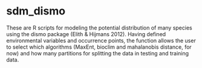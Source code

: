 sdm_dismo
=========

These are R scripts for modeling the potential distribution of many species using the dismo package (Elith & Hijmans 2012).
Having defined environmental variables and occurrence points, the function allows the user to select which algorithms (MaxEnt, bioclim and mahalanobis distance, for now) and how many partitions for splitting the data in testing and training data.
   